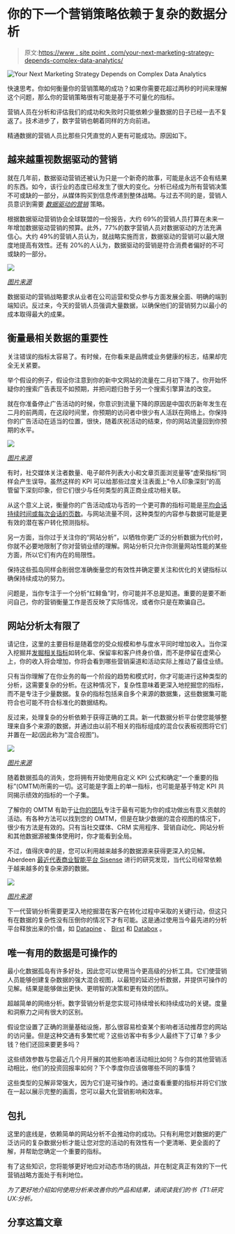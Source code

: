 # 你的下一个营销策略依赖于复杂的数据分析

> 原文:[https://www . site point . com/your-next-marketing-strategy-depends-complex-data-analytics/](https://www.sitepoint.com/your-next-marketing-strategy-depends-on-complex-data-analytics/)

![Your Next Marketing Strategy Depends on Complex Data Analytics](../Images/836feeaafabbee560c4729e6a4d18a12.png)

快速思考。你如何衡量你的营销策略的成功？如果你需要花超过两秒的时间来理解这个问题，那么你的营销策略很有可能是基于不可量化的指标。

营销人员在分析和评估我们的成功和失败时只能依赖少量数据的日子已经一去不复返了。技术进步了，数字营销也朝着同样的方向前进。

精通数据的营销人员比那些只凭直觉的人更有可能成功。原因如下。

## 越来越重视数据驱动的营销

就在几年前，数据驱动营销还被认为只是一个新奇的故事，可能是永远不会有结果的东西。如今，该行业的态度已经发生了很大的变化。分析已经成为所有营销决策不可或缺的一部分，从媒体购买到信息传递到整体战略。与过去不同的是，营销人员意识到需要 [*数据驱动的营销*](http://www.marketingcharts.com/online/confidence-in-data-driven-marketings-growth-prospects-reaches-new-high-70530/) 策略。

根据数据驱动营销协会全球联盟的一份报告，大约 69%的营销人员打算在未来一年增加数据驱动营销的预算。此外，77%的数字营销人员对数据驱动的方法充满信心。大约 49%的营销人员认为，就战略实施而言，数据驱动的营销可以最大限度地提高有效性。还有 20%的人认为，数据驱动的营销是符合消费者偏好的不可或缺的一部分。

![](../Images/a6bb957a579d8bcfa209640e2940fe34.png)

*[图片来源](http://www.marketingcharts.com/online/confidence-in-data-driven-marketings-growth-prospects-reaches-new-high-70530/)*

数据驱动的营销战略要求从业者在公司运营和受众参与方面发展全面、明确的端到端知识。反过来，今天的营销人员强调大量数据，以确保他们的营销努力以最小的成本取得最大的成果。

## 衡量最相关数据的重要性

关注错误的指标太容易了。有时候，在你看来是品牌或业务健康的标志，结果却完全无关紧要。

举个假设的例子，假设你注意到你的新中文网站的流量在二月初下降了。你开始怀疑你的搜索广告表现不如预期，并把问题归咎于另一个搜索引擎算法的改变。

就在你准备停止广告活动的时候，你意识到流量下降的原因是中国农历新年发生在二月的前两周，在这段时间里，你预期的访问者中很少有人活跃在网络上。你保持你的广告活动在适当的位置，很快，随着庆祝活动的结束，你的网站流量回到你预期的水平。

![](../Images/d8f07a9cbd0ad81b45b0d127ec7a8f15.png)

*[图片来源](https://blog.kissmetrics.com/throw-away-vanity-metrics/)*

有时，社交媒体关注者数量、电子邮件列表大小和文章页面浏览量等“虚荣指标”同样会产生误导。虽然这样的 KPI 可以给那些过度关注表面上“令人印象深刻”的高管留下深刻印象，但它们很少与任何类型的真正商业成功相关联。

从这个意义上说，衡量你的广告活动成功与否的一个更可靠的指标可能是[平均会话持续时间或每次会话的页数](https://www.sitepoint.com/5-key-ways-to-improve-engagement-metrics-for-your-content/)。与网站流量不同，这种类型的内容参与数据可能是更有效的潜在客户转化预测指标。

另一方面，当你过于关注你的“网站分析”，以牺牲你更广泛的分析数据为代价时，你就不必要地限制了你对营销业绩的理解。网站分析只允许你测量网站性能的某些方面，所以它们有内在的局限性。

保持这些孤岛同样会削弱您准确衡量您的有效性并确定要关注和优化的关键指标以确保持续成功的努力。

问题是，当你专注于一个分析“红鲱鱼”时，你可能并不总是知道。重要的是要不断问自己，你的营销衡量工作是否反映了实际情况，或者你只是在欺骗自己。

## 网站分析太有限了

请记住，这里的主要目标是随着您的受众规模和参与度水平同时增加收入。当你深入挖掘并[发掘相关指标](http://www.forbes.com/sites/theyec/2016/02/08/why-vanity-metrics-are-killing-your-business/#5429971c7615)如转化率、保留率和客户终身价值，而不是停留在虚荣心上，你的收入将会增加，你将会看到哪些营销渠道和活动实际上推动了最佳业绩。

只有当你理解了在你业务的每一个阶段的趋势和模式时，你才可能进行这种类型的分析，这需要复杂的分析。在这种情况下，复杂性意味着更深入地挖掘您的指标，而不是专注于少量数据。复杂的指标包括来自多个来源的数据集，这些数据集可能符合也可能不符合标准化的数据结构。

反过来，处理复杂的分析依赖于获得正确的工具。新一代数据分析平台使您能够整理来自多个来源的数据，并通过由以前不相关的指标组成的混合仪表板视图将它们并置在一起(因此称为“混合视图”)。

![](../Images/792f146322e13ef2b2e025da408f10d3.png)

*[图片来源](http://www.adweek.com/news/technology/infographic-what-data-driven-marketing-looks-2015-163607)*

随着数据孤岛的消失，您将拥有开始使用自定义 KPI 公式和确定“一个重要的指标”(OMTM)所需的一切。这可能是字面上的单一指标，也可能是基于特定 KPI 共同揭示绩效的指标的一个子集。

了解你的 OMTM 有助于[让你的团队](https://www.sitepoint.com/how-to-build-a-self-sustaining-content-marketing-engine/)专注于最有可能为你的成功做出有意义贡献的活动。有各种方法可以找到您的 OMTM，但是在缺少数据的混合视图的情况下，很少有方法是有效的。只有当社交媒体、CRM 实用程序、营销自动化、网站分析和其他数据源被集体使用时，你才能看到全局。

不过，值得庆幸的是，您可以利用越来越多的数据源来获得更深入的见解。Aberdeen [最近代表商业智能平台 Sisense](https://www.sisense.com/blog/the-state-of-complex-data-in-january-2016-infographic/) 进行的研究发现，当代公司经常依赖于越来越多的复杂来源的数据。

![](../Images/f84c4331e7e87c8ddd8ee13b2d788dca.png)

*[图片来源](https://www.sisense.com/blog/the-state-of-complex-data-in-january-2016-infographic/)*

下一代营销分析需要更深入地挖掘潜在客户在转化过程中采取的关键行动，但这只有在数据的复杂性没有压倒你的情况下才有可能。这是通过使用当今最先进的分析平台释放出来的价值，如 [Datapine](https://www.datapine.com/) 、 [Birst](https://www.birst.com/) 和 [Databox](https://databox.com/) 。

## 唯一有用的数据是可操作的

最小化数据孤岛有许多好处，因此您可以使用当今更高级的分析工具。它们使营销人员能够创建复杂数据的强大混合视图，以最短的延迟分析数据，并提供可操作的见解。结果是能够做出更快、更明智的决策和更有效的团队。

超越简单的网络分析。数字营销分析是您实现可持续增长和持续成功的关键。度量和洞察力之间有很大的区别。

假设您设置了正确的测量基础设施，那么很容易检查某个影响者活动推荐您的网站的访问量。但是这种交通有多繁忙呢？这些访客中有多少人最终下了订单？多少钱？他们还回来要更多吗？

这些绩效参数与您最近几个月开展的其他影响者活动相比如何？与你的其他营销活动相比，他们的投资回报率如何？下个季度你应该做哪些不同的事情？

这些类型的见解非常强大，因为它们是可操作的。通过查看重要的指标并将它们放在一起以展示完整的画面，您可以最大化营销影响和效率。

## 包扎

这里的底线是，依赖简单的网站分析不会推动你的成功。只有利用您对数据的更广泛访问的复杂数据分析才能让您对您的活动的有效性有一个更清晰、更全面的了解，并帮助您确定一个重要的指标。

有了这些知识，您将能够更好地应对动态市场的挑战，并在制定真正有效的下一代营销战略方面处于有利地位。

*为了更好地介绍如何使用分析来改善你的产品和结果，请阅读我们的书《T1:研究 UX:分析。*

## 分享这篇文章